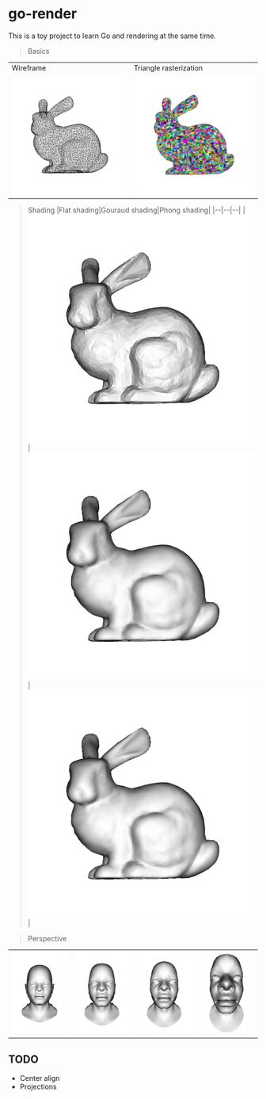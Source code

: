 # go-render

This is a toy project to learn Go and rendering at the same time.

> Basics

|||
|--|--|
|Wireframe|Triangle rasterization|
|![img](./results/wireframe.png)|![img](./results/triangle_color.png)|

> Shading
|Flat shading|Gouraud shading|Phong shading|
|--|--|--|
|![img](./results/triangle_zbuffer.png)|![img](./results/gouraud.png)|![img](./results/phong.png)|

> Perspective

|||||
|--|--|--|--|
|![img](results/project_5.0.png)|![img](results/project_2.0.png)|![img](results/project_1.5.png)|![img](results/project_1.0.png)|
## TODO
- Center align
- Projections